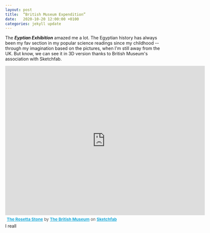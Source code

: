 ```yaml
---
layout: post
title:  “British Museum Expendition”
date:   2020-10-20 12:00:00 +0100
categories: jekyll update
---
```


The ***Eyptian Exhibition*** amazed me a lot. The Egyptian history has always been my fav section in my popular science readings since my childhood -- through my imagination based on the pictures, when I'm still away from the UK. But know, we can see it in 3D version thanks to British Museum's association with Sketchfab.
<div class="sketchfab-embed-wrapper">
    <iframe title="A 3D model" width="640" height="480" src="https://sketchfab.com/models/1e03509704a3490e99a173e53b93e282/embed?autostart=0&amp;ui_controls=1&amp;ui_infos=1&amp;ui_inspector=1&amp;ui_stop=1&amp;ui_watermark=1&amp;ui_watermark_link=1" frameborder="0" allow="autoplay; fullscreen; vr" mozallowfullscreen="true" webkitallowfullscreen="true"></iframe>
    <p style="font-size: 13px; font-weight: normal; margin: 5px; color: #4A4A4A;">
        <a href="https://sketchfab.com/3d-models/the-rosetta-stone-1e03509704a3490e99a173e53b93e282?utm_medium=embed&utm_source=website&utm_campaign=share-popup" target="_blank" style="font-weight: bold; color: #1CAAD9;">The Rosetta Stone</a>
        by <a href="https://sketchfab.com/britishmuseum?utm_medium=embed&utm_source=website&utm_campaign=share-popup" target="_blank" style="font-weight: bold; color: #1CAAD9;">The British Museum</a>
        on <a href="https://sketchfab.com?utm_medium=embed&utm_source=website&utm_campaign=share-popup" target="_blank" style="font-weight: bold; color: #1CAAD9;">Sketchfab</a>
    </p>
</div>
I reall
